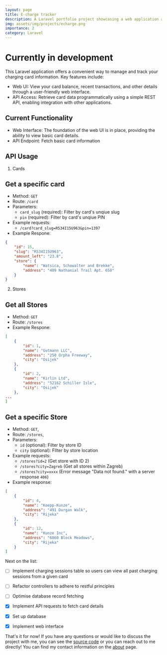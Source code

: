```yaml
---
layout: page
title: E-charge tracker
description: A Laravel portfolio project showcasing a web application and API for tracking and verifying charging cards.
img: assets/img/projects/echarge.png
importance: 2
category: Laravel
---
```


# Currently in development

This Laravel application offers a convenient way to manage and track your charging card information.  Key features include:

- Web UI: View your card balance, recent transactions, and other details through a user-friendly web interface.
- API Access: Retrieve card data programmatically using a simple REST API, enabling integration with other applications.

## Current Functionality

- Web Interface: The foundation of the web UI is in place, providing the ability to view basic card details.
- API Endpoint: Fetch basic card information

## API Usage

1. Cards

## Get a specific card

- Method: `GET`
- Route: `/card`
- Parameters:
    - `card_slug` (required): Filter by card's unqiue slug
    - `pin` (required): Filter by card's unqiue PIN
- Example requests:
    - `/card?card_slug=R534I15U963&pin=1397`
- Example Respone:
```json
{
    "id": 15,
    "slug": "R534I15U963",
    "amount_left": "23.8",
    "store": {
        "name": "Watsica, Schowalter and Brekke",
        "address": "409 Nathanial Trail Apt. 658"
    }
}
```

2. Stores

## Get all Stores

- Method: `GET`
- Route: `/stores`
- Example Respone:
```json
[
    {
        "id": 1,
        "name": "Gutmann LLC",
        "address": "250 Orpha Freeway",
        "city": "Osijek"
    },
    {
        "id": 2,
        "name": "Kirlin Ltd",
        "address": "52162 Schiller Isle",
        "city": "Osijek"
    },
...
]
```

## Get a specific Store
- Method: `GET`,
- Route: `/stores`,
- Parameters:
    - `id` (optional): Filter by store ID
    - `city` (optional): FIlter by store location
- Example requests:
    - `/stores?id=2` (Get store with ID 2)
    - `/stores?city=Zagreb` (Get all stores within Zagreb)
    - `/stores?city=xxxx` (Error message "Data not found." with a server response `406`)
- Example response:
```json
[
    {
        "id": 4,
        "name": "Koepp-Kunze",
        "address": "491 Durgan Walk",
        "city": "Rijeka"
    },
    {
        "id": 12,
        "name": "Kunze Inc",
        "address": "6860 Block Meadows",
        "city": "Rijeka"
    }
]
```


Next on the list:
- [ ] Implement charging sessions table so users can view all past charging sessions from a given card
- [ ] Refactor controllers to adhere to restful principles
- [ ] Optimise database record fetching
- [x] Implement API requests to fetch card details
- [x] Set up database
- [x] Implement web interface


That's it for now! If you have any questions or would like to discuss the project with me, you can see the [source code](https://github.com/gitnjole/e-charge-tracker) or you can reach out to me directly! You can find my contact information on the [about](https://gitnjole.github.io/) page.
